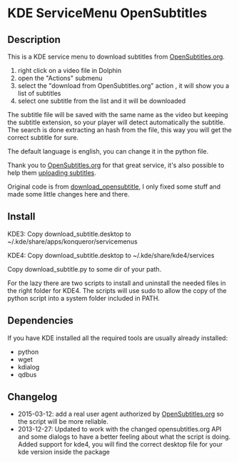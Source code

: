 # KDE ServiceMenu OpenSubtitles #

## Description ##

This is a KDE service menu to download subtitles from [OpenSubtitles.org][0].

1. right click on a video file in Dolphin
2. open the "Actions" submenu
3. select the "download from OpenSubtitles.org" action , it will show you a
    list of subtitles
4. select one subtitle from the list and it will be downloaded

The subtitle file will be saved with the same name as the video but keeping the
subtitle extension, so your player will detect automatically the subtitle. The
search is done extracting an hash from the file, this way you will get the
correct subtitle for sure.

The default language is english, you can change it in the python file.

Thank you to [OpenSubtitles.org][0] for that great service, it's also possible
to help them [uploading subtitles][1].

Original code is from [download_opensubtitle][2], I only fixed some stuff and
made some little changes here and there.

## Install ##

KDE3: Copy download_subtitle.desktop to ~/.kde/share/apps/konqueror/servicemenus

KDE4: Copy download_subtitle.desktop to ~/.kde/share/kde4/services

Copy download_subtitle.py to some dir of your path.

For the lazy there are two scripts to install and uninstall the needed files in
the right folder for KDE4. The scripts will use sudo to allow the copy of the
python script into a system folder included in PATH.

## Dependencies ##

If you have KDE installed all the required tools are usually already installed:

- python
- wget
- kdialog
- qdbus

## Changelog ##

- 2015-03-12: add a real user agent authorized by [OpenSubtitles.org][0] so the
    script will be more reliable.
- 2013-12-27: Updated to work with the changed opensubtitles.org API and some
    dialogs to have a better feeling about what the script is doing. Added
    support for kde4, you will find the correct desktop file for your kde
    version inside the package

[0]: http://www.opensubtitles.org/  "OpensSubtitles.org website"
[1]: http://www.opensubtitles.org/upload  "Upload subtitles to OpenSubtitles.org"
[2]: http://kde-look.org/content/show.php/download_opensubtitle?content=65444 "download_opensubtitle original code"

